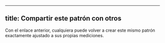 ***

## title: Compartir este patrón con otros

Con el enlace anterior, cualquiera puede volver a crear este mismo patrón exactamente ajustado a sus propias mediciones.
